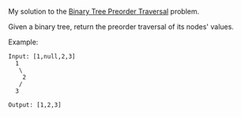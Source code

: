 My solution to the [Binary Tree Preorder Traversal](https://leetcode.com/problems/binary-tree-preorder-traversal/) problem.

Given a binary tree, return the preorder traversal of its nodes' values.

Example:
```
Input: [1,null,2,3]  
  1  
   \  
    2  
   /  
  3  

Output: [1,2,3]
```
